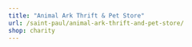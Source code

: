 ```yaml
---
title: "Animal Ark Thrift & Pet Store"
url: /saint-paul/animal-ark-thrift-and-pet-store/
shop: charity
---
```


